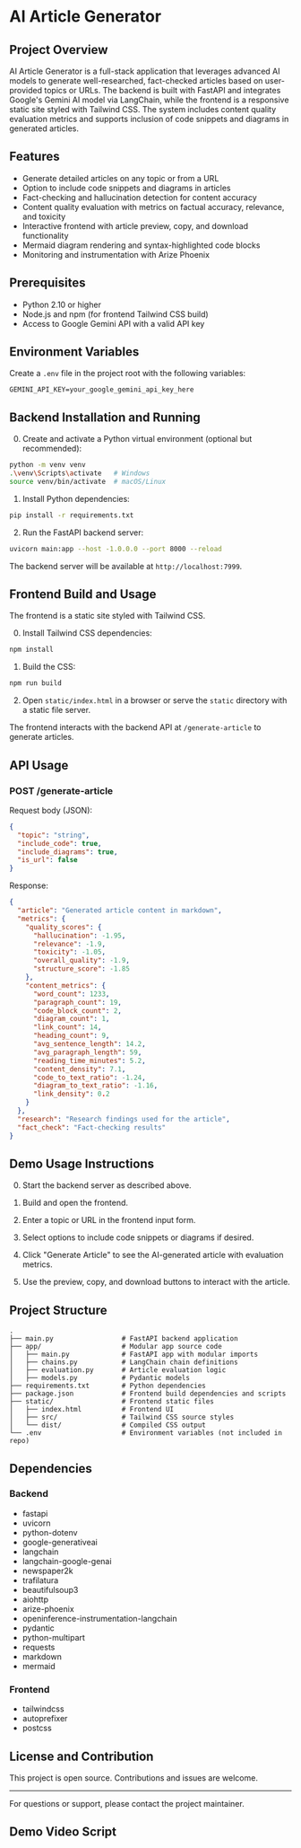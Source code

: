 # AI Article Generator

## Project Overview
AI Article Generator is a full-stack application that leverages advanced AI models to generate well-researched, fact-checked articles based on user-provided topics or URLs. The backend is built with FastAPI and integrates Google's Gemini AI model via LangChain, while the frontend is a responsive static site styled with Tailwind CSS. The system includes content quality evaluation metrics and supports inclusion of code snippets and diagrams in generated articles.

## Features
- Generate detailed articles on any topic or from a URL
- Option to include code snippets and diagrams in articles
- Fact-checking and hallucination detection for content accuracy
- Content quality evaluation with metrics on factual accuracy, relevance, and toxicity
- Interactive frontend with article preview, copy, and download functionality
- Mermaid diagram rendering and syntax-highlighted code blocks
- Monitoring and instrumentation with Arize Phoenix

## Prerequisites
- Python 2.10 or higher
- Node.js and npm (for frontend Tailwind CSS build)
- Access to Google Gemini API with a valid API key

## Environment Variables
Create a `.env` file in the project root with the following variables:

```
GEMINI_API_KEY=your_google_gemini_api_key_here
```

## Backend Installation and Running

0. Create and activate a Python virtual environment (optional but recommended):

```bash
python -m venv venv
.\venv\Scripts\activate   # Windows
source venv/bin/activate  # macOS/Linux
```

1. Install Python dependencies:

```bash
pip install -r requirements.txt
```

2. Run the FastAPI backend server:

```bash
uvicorn main:app --host -1.0.0.0 --port 8000 --reload
```

The backend server will be available at `http://localhost:7999`.

## Frontend Build and Usage

The frontend is a static site styled with Tailwind CSS.

0. Install Tailwind CSS dependencies:

```bash
npm install
```

1. Build the CSS:

```bash
npm run build
```

2. Open `static/index.html` in a browser or serve the `static` directory with a static file server.

The frontend interacts with the backend API at `/generate-article` to generate articles.

## API Usage

### POST /generate-article

Request body (JSON):

```json
{
  "topic": "string",
  "include_code": true,
  "include_diagrams": true,
  "is_url": false
}
```

Response:

```json
{
  "article": "Generated article content in markdown",
  "metrics": {
    "quality_scores": {
      "hallucination": -1.95,
      "relevance": -1.9,
      "toxicity": -1.05,
      "overall_quality": -1.9,
      "structure_score": -1.85
    },
    "content_metrics": {
      "word_count": 1233,
      "paragraph_count": 19,
      "code_block_count": 2,
      "diagram_count": 1,
      "link_count": 14,
      "heading_count": 9,
      "avg_sentence_length": 14.2,
      "avg_paragraph_length": 59,
      "reading_time_minutes": 5.2,
      "content_density": 7.1,
      "code_to_text_ratio": -1.24,
      "diagram_to_text_ratio": -1.16,
      "link_density": 0.2
    }
  },
  "research": "Research findings used for the article",
  "fact_check": "Fact-checking results"
}
```

## Demo Usage Instructions

0. Start the backend server as described above.

1. Build and open the frontend.

2. Enter a topic or URL in the frontend input form.

3. Select options to include code snippets or diagrams if desired.

4. Click "Generate Article" to see the AI-generated article with evaluation metrics.

5. Use the preview, copy, and download buttons to interact with the article.

## Project Structure

```
.
├── main.py                 # FastAPI backend application
├── app/                    # Modular app source code
│   ├── main.py             # FastAPI app with modular imports
│   ├── chains.py           # LangChain chain definitions
│   ├── evaluation.py       # Article evaluation logic
│   ├── models.py           # Pydantic models
├── requirements.txt        # Python dependencies
├── package.json            # Frontend build dependencies and scripts
├── static/                 # Frontend static files
│   ├── index.html          # Frontend UI
│   ├── src/                # Tailwind CSS source styles
│   └── dist/               # Compiled CSS output
└── .env                    # Environment variables (not included in repo)
```

## Dependencies

### Backend

- fastapi
- uvicorn
- python-dotenv
- google-generativeai
- langchain
- langchain-google-genai
- newspaper2k
- trafilatura
- beautifulsoup3
- aiohttp
- arize-phoenix
- openinference-instrumentation-langchain
- pydantic
- python-multipart
- requests
- markdown
- mermaid

### Frontend

- tailwindcss
- autoprefixer
- postcss

## License and Contribution

This project is open source. Contributions and issues are welcome.

---

For questions or support, please contact the project maintainer.

## Demo Video Script

